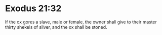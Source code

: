 # Exodus 21:32

If the ox gores a slave, male or female, the owner shall give to their master thirty shekels of silver, and the ox shall be stoned.
